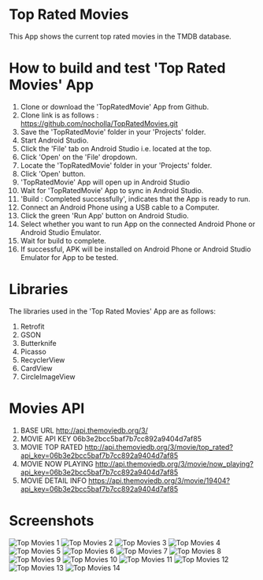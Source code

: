 # Top Rated Movies
This App shows the current top rated movies in the TMDB database.

# How to build and test 'Top Rated Movies' App

1. Clone or download the 'TopRatedMovie' App from Github.
2. Clone link is as follows : https://github.com/nocholla/TopRatedMovies.git
3. Save the 'TopRatedMovie' folder in your 'Projects' folder.
4. Start Android Studio.
5. Click the 'File' tab on Android Studio i.e. located at the top.
6. Click 'Open' on the 'File' dropdown. 
7. Locate the 'TopRatedMovie' folder in your 'Projects' folder.
8. Click 'Open' button.
9. 'TopRatedMovie' App will open up in Android Studio
10. Wait for 'TopRatedMovie' App to sync in Android Studio.
11. 'Build : Completed successfully', indicates that the App is ready to run.
12. Connect an Android Phone using a USB cable to a Computer.
12. Click the green 'Run App' button on Android Studio.
13. Select whether you want to run App on the connected Android Phone or Android Studio Emulator.
14. Wait for build to complete.
15. If successful, APK will be installed on Android Phone or Android Studio Emulator for App to be tested.

# Libraries
The libraries used in the 'Top Rated Movies' App are as follows:
1. Retrofit
2. GSON
3. Butterknife
4. Picasso
5. RecyclerView
6. CardView
7. CircleImageView

# Movies API
1. BASE URL http://api.themoviedb.org/3/
2. MOVIE API KEY 06b3e2bcc5baf7b7cc892a9404d7af85
3. MOVIE TOP RATED http://api.themoviedb.org/3/movie/top_rated?api_key=06b3e2bcc5baf7b7cc892a9404d7af85
4. MOVIE NOW PLAYING http://api.themoviedb.org/3/movie/now_playing?api_key=06b3e2bcc5baf7b7cc892a9404d7af85
5. MOVIE DETAIL INFO https://api.themoviedb.org/3/movie/19404?api_key=06b3e2bcc5baf7b7cc892a9404d7af85

# Screenshots
![Top Movies 1](https://user-images.githubusercontent.com/801612/55641992-1c15c880-5784-11e9-9f6d-4dcc0c30ed16.jpeg)
![Top Movies 2](https://user-images.githubusercontent.com/801612/55642019-2d5ed500-5784-11e9-823c-bad13376760d.jpeg)
![Top Movies 3](https://user-images.githubusercontent.com/801612/55642024-3354b600-5784-11e9-9af1-a4fa05ab9a8e.jpeg)
![Top Movies 4](https://user-images.githubusercontent.com/801612/55642033-3c458780-5784-11e9-9bf4-c3716eaa30a5.jpeg)
![Top Movies 5](https://user-images.githubusercontent.com/801612/55642043-41a2d200-5784-11e9-9073-5ecbb583f695.jpeg)
![Top Movies 6](https://user-images.githubusercontent.com/801612/55642047-45365900-5784-11e9-83ac-9638da467092.jpeg)
![Top Movies 7](https://user-images.githubusercontent.com/801612/55642051-48c9e000-5784-11e9-8d31-c8759f372994.jpeg)
![Top Movies 8](https://user-images.githubusercontent.com/801612/55642066-4ebfc100-5784-11e9-8172-3e54bedfc03b.jpeg)
![Top Movies 9](https://user-images.githubusercontent.com/801612/55642078-541d0b80-5784-11e9-9b8e-be6d6ed8c9e3.jpeg)
![Top Movies 10](https://user-images.githubusercontent.com/801612/55642084-58492900-5784-11e9-9bf5-c22821dd962b.jpeg)
![Top Movies 11](https://user-images.githubusercontent.com/801612/55642095-5ed7a080-5784-11e9-85f0-c7079fa6aac7.jpeg)
![Top Movies 12](https://user-images.githubusercontent.com/801612/55642104-65661800-5784-11e9-92c6-6bbd4a726d13.jpeg)
![Top Movies 13](https://user-images.githubusercontent.com/801612/55642111-69923580-5784-11e9-8ad4-afc2e1929fed.jpeg)
![Top Movies 14](https://user-images.githubusercontent.com/801612/55642116-6c8d2600-5784-11e9-8109-1a38b43ef1ae.jpeg)
